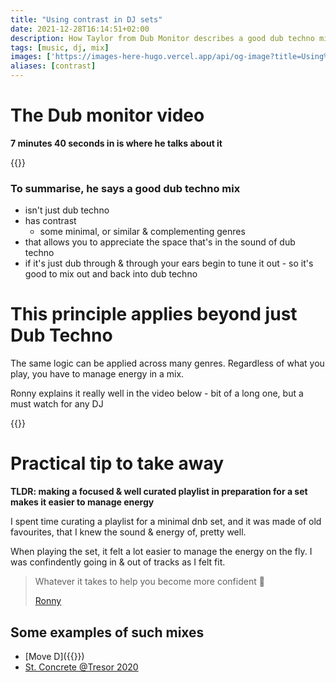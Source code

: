 ```yaml
---
title: "Using contrast in DJ sets"
date: 2021-12-28T16:14:51+02:00
description: How Taylor from Dub Monitor describes a good dub techno mix
tags: [music, dj, mix]
images: ['https://images-here-hugo.vercel.app/api/og-image?title=Using%20contrast%20in%20DJ%20sets']
aliases: [contrast]
---
```



# The Dub monitor video
**7 minutes 40 seconds in is where he talks about it**

{{<youtube eAnIAUevuGI>}}

### To summarise, he says a good dub techno mix
- isn't just dub techno
- has contrast
	- some minimal, or similar & complementing genres
- that allows you to appreciate the space that's in the sound of dub techno
- if it's just dub through & through your ears begin to tune it out - so it's good to mix out and back into dub techno

# This principle applies beyond just Dub Techno
The same logic can be applied across many genres. Regardless of what you play, you have to manage energy in a mix.

Ronny explains it really well in the video below - bit of a long one, but a must watch for any DJ

{{<youtube N98XIKgjRlM>}}

# Practical tip to take away
**TLDR: making a focused & well curated playlist in preparation for a set makes it easier to manage energy**

I spent time curating a playlist for a minimal dnb set, and it was made of old favourites, that I knew the sound & energy of, pretty well. 

When playing the set, it felt a lot easier to manage the energy on the fly. I was confindently going in & out of tracks as I felt fit.

>Whatever it takes to help you become more confident 🙂
>
> [Ronny](https://www.youtube.com/c/RonnyPries)


## Some examples of such mixes
- [Move D]({{<ref move-d>}})
- [St. Concrete @Tresor 2020](https://soundcloud.com/altstadt-echo/st-concrete-opening-set-before-dj-deep-tresorglobus-berlin)
